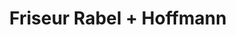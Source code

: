 ---
title: "Friseur Rabel + Hoffmann"
url: /kirchheim-unter-teck/friseur-rabel-hoffmann/
shop: Friseur
---